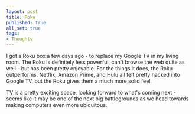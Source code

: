 ```yaml
---
layout: post
title: Roku
published: true
all_set: true
tags:
- Thoughts
---
```


I got a Roku box a few days ago - to replace my Google TV in my living room.
The Roku is definitely less powerful, can't browse the web quite as well - but
has been pretty enjoyable.  For the things it does, the Roku outperforms.
Netflix, Amazon Prime, and Hulu all felt pretty hacked into Google TV, but the
Roku gives them a much more solid feel.

TV is a pretty exciting space, looking forward to what's coming next - seems
like it may be one of the next big battlegrounds as we head towards making
computers even more ubiquitous.
